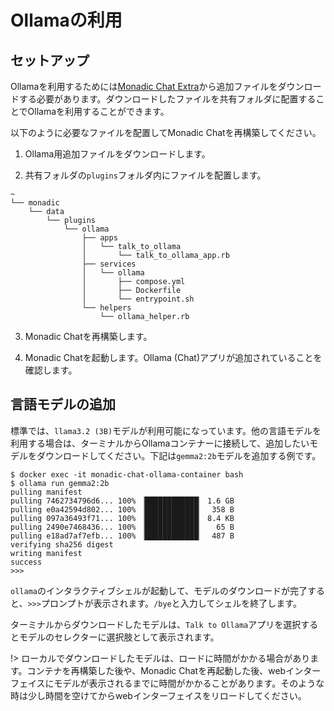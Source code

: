 # Ollamaの利用

## セットアップ

Ollamaを利用するためには[Monadic Chat Extra](https://github.com/yohasebe/monadic-chat-extra)から追加ファイルをダウンロードする必要があります。ダウンロードしたファイルを共有フォルダに配置することでOllamaを利用することができます。

以下のように必要なファイルを配置してMonadic Chatを再構築してください。

1. Ollama用追加ファイルをダウンロードします。

2. 共有フォルダの`plugins`フォルダ内にファイルを配置します。

```
~
└── monadic
    └── data
        └── plugins
            └── ollama
                ├── apps
                │   └── talk_to_ollama
                │       └── talk_to_ollama_app.rb
                ├── services
                │   └── ollama
                │       ├── compose.yml
                │       ├── Dockerfile
                │       └── entrypoint.sh
                └── helpers
                    └── ollama_helper.rb
```

3. Monadic Chatを再構築します。

4. Monadic Chatを起動します。Ollama (Chat)アプリが追加されていることを確認します。

## 言語モデルの追加

標準では、`llama3.2 (3B)`モデルが利用可能になっています。他の言語モデルを利用する場合は、ターミナルからOllamaコンテナーに接続して、追加したいモデルをダウンロードしてください。下記は`gemma2:2b`モデルを追加する例です。


```shell
$ docker exec -it monadic-chat-ollama-container bash
$ ollama run gemma2:2b
pulling manifest
pulling 7462734796d6... 100% ▕████████████▏ 1.6 GB
pulling e0a42594d802... 100% ▕████████████▏  358 B
pulling 097a36493f71... 100% ▕████████████▏ 8.4 KB
pulling 2490e7468436... 100% ▕████████████▏   65 B
pulling e18ad7af7efb... 100% ▕████████████▏  487 B
verifying sha256 digest
writing manifest
success
>>>
```

`ollama`のインタラクティブシェルが起動して、モデルのダウンロードが完了すると、`>>>`プロンプトが表示されます。`/bye`と入力してシェルを終了します。

ターミナルからダウンロードしたモデルは、`Talk to Ollama`アプリを選択するとモデルのセレクターに選択肢として表示されます。

!> ローカルでダウンロードしたモデルは、ロードに時間がかかる場合があります。コンテナを再構築した後や、Monadic Chatを再起動した後、webインターフェイスにモデルが表示されるまでに時間がかかることがあります。そのような時は少し時間を空けてからwebインターフェイスをリロードしてください。


